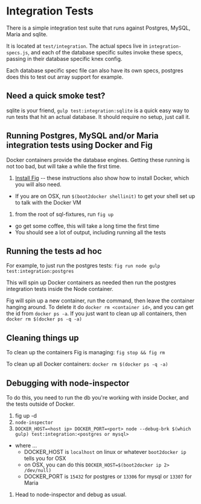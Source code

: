 # Integration Tests

There is a simple integration test suite that runs against Postgres, MySQL, Maria and sqlite.

It is located at `test/integration`. The actual specs live in `integration-specs.js`, and each of the database specific suites invoke these specs, passing in their database specific knex config.

Each database specific spec file can also have its own specs, postgres does this to test out array support for example.

## Need a quick smoke test?

sqlite is your friend, `gulp test:integration:sqlite` is a quick easy way to run tests that hit an actual database. It should require no setup, just call it.

## Running Postgres, MySQL and/or Maria integration tests using Docker and Fig

Docker containers provide the database engines. Getting these running is not too bad, but will take a while the first time.

1. [Install Fig](http://www.fig.sh/install.html) -- these instructions also show how to install Docker, which you will also need.
  * If you are on OSX, run `$(boot2docker shellinit)` to get your shell set up to talk with the Docker VM
1. from the root of sql-fixtures, run `fig up`
  * go get some coffee, this will take a long time the first time
  * You should see a lot of output, including running all the tests

## Running the tests ad hoc

For example, to just run the postgres tests: `fig run node gulp test:integration:postgres`

This will spin up Docker containers as needed then run the postgres integration tests inside the Node container.

Fig will spin up a new container, run the command, then leave the container hanging around. To delete it do `docker rm <container id>`, and you can get the id from `docker ps -a`. If you just want to clean up all containers, then `docker rm $(docker ps -q -a)`

## Cleaning things up

To clean up the containers Fig is managing: `fig stop && fig rm`

To clean up all Docker containers: `docker rm $(docker ps -q -a)`

## Debugging with node-inspector

To do this, you need to run the db you're working with inside Docker, and the tests outside of Docker.

1. fig up -d <pg or mysql>
1. `node-inspector`
1. `DOCKER_HOST=<host ip> DOCKER_PORT=<port> node --debug-brk $(which gulp) test:integration:<postgres or mysql>`
  * where ...
    * DOCKER_HOST is `localhost` on linux or whatever `boot2docker ip` tells you for OSX
    * on OSX, you can do this `DOCKER_HOST=$(boot2docker ip 2> /dev/null)`
    * DOCKER_PORT is `15432` for postgres or `13306` for mysql or `13307` for Maria
1. Head to node-inspector and debug as usual.
